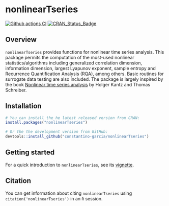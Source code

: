 # nonlinearTseries
[![Github actions CI](https://github.com/constantino-garcia/nonlinearTseries/actions/workflows/github-actions.yml/badge.svg)](https://github.com/constantino-garcia/nonlinearTseries/actions/workflows/github-actions.yml/badge.svg)
[![CRAN\_Status\_Badge](https://www.r-pkg.org/badges/version/nonlinearTseries)](https://www.r-pkg.org/badges/version/nonlinearTseries)

## Overview
`nonlinearTseries` provides functions for nonlinear time series analysis. This package permits the computation of the most-used nonlinear statistics/algorithms including generalized correlation dimension, information dimension, largest Lyapunov exponent, sample entropy and Recurrence Quantification Analysis (RQA), among others. Basic routines for surrogate data testing are also included. The package is largely inspired by the book [Nonlinear time series analysis](https://www.amazon.com/Nonlinear-Time-Analysis-Holger-Kantz/dp/0521529026) by Holger Kantz and Thomas Schreiber.

## Installation
```r
# You can install the he latest released version from CRAN:
install.packages("nonlinearTseries")

# Or the the development version from GitHub:
devtools::install_github("constantino-garcia/nonlinearTseries")
```

## Getting started
For a quick introduction to `nonlinearTseries`, see its
[vignette](https://cran.r-project.org/web/packages/nonlinearTseries/vignettes/nonlinearTseries_quickstart.html).

## Citation
You can get information about citing `nonlinearTseries` using `citation('nonlinearTseries')` in an `R` session. 

